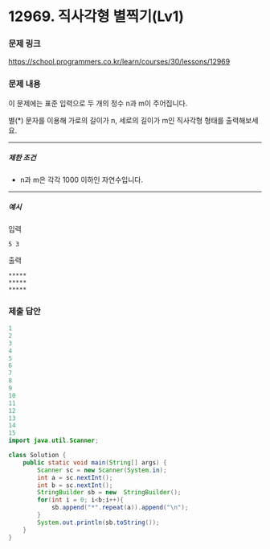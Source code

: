 # 12969. 직사각형 별찍기(Lv1)
### 문제 링크
https://school.programmers.co.kr/learn/courses/30/lessons/12969
### 문제 내용
이 문제에는 표준 입력으로 두 개의 정수 n과 m이 주어집니다.  

별(\*) 문자를 이용해 가로의 길이가 n, 세로의 길이가 m인 직사각형 형태를 출력해보세요.

*** ** * ** ***

##### 제한 조건

* n과 m은 각각 1000 이하인 자연수입니다.

*** ** * ** ***

##### 예시

입력  

    5 3

출력  

    *****
    *****
    *****


### 제출 답안
```java
1
2
3
4
5
6
7
8
9
10
11
12
13
14
15
import java.util.Scanner;

class Solution {
    public static void main(String[] args) {
        Scanner sc = new Scanner(System.in);
        int a = sc.nextInt();
        int b = sc.nextInt();
        StringBuilder sb = new  StringBuilder();
        for(int i = 0; i<b;i++){
            sb.append("*".repeat(a)).append("\n");
        }
        System.out.println(sb.toString());
    }
}
```
